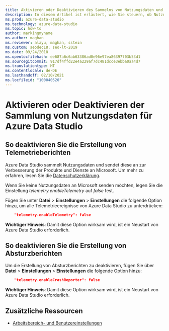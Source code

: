 ```yaml
---
title: Aktivieren oder Deaktivieren des Sammelns von Nutzungsdaten und des Erstellens von Absturzberichten
description: In diesem Artikel ist erläutert, wie Sie steuern, ob Nutzungs- und Absturzdaten gesammelt und an Microsoft gesendet werden.
ms.prod: azure-data-studio
ms.technology: azure-data-studio
ms.topic: how-to
author: markingmyname
ms.author: maghan
ms.reviewer: alayu, maghan, sstein
ms.custom: seodec18; seo-lt-2019
ms.date: 09/24/2018
ms.openlocfilehash: ee687a6c6ab63386ad0e96e97ea86397703b53d1
ms.sourcegitcommit: 917df4ffd22e4a229af7dc481dcce3ebba0aa4d7
ms.translationtype: HT
ms.contentlocale: de-DE
ms.lasthandoff: 02/10/2021
ms.locfileid: "100040520"
---
```

# <a name="enable-or-disable-usage-data-collection-for-azure-data-studio"></a>Aktivieren oder Deaktivieren der Sammlung von Nutzungsdaten für Azure Data Studio

## <a name="how-to-disable-telemetry-reporting"></a>So deaktivieren Sie die Erstellung von Telemetrieberichten

Azure Data Studio sammelt Nutzungsdaten und sendet diese an zur Verbesserung der Produkte und Dienste an Microsoft. Um mehr zu erfahren, lesen Sie die [Datenschutzerklärung](https://go.microsoft.com/fwlink/?LinkID=528096&clcid=0x409).

Wenn Sie keine Nutzungsdaten an Microsoft senden möchten, legen Sie die Einstellung *telemetry.enableTelemetry* auf *false* fest.

Fügen Sie unter **Datei** > **Einstellungen** > **Einstellungen** die folgende Option hinzu, um alle Telemetrieereignisse von Azure Data Studio zu unterdrücken:

```json
    "telemetry.enableTelemetry": false
```

**Wichtiger Hinweis**: Damit diese Option wirksam wird, ist ein Neustart von Azure Data Studio erforderlich. 

## <a name="how-to-disable-crash-reporting"></a>So deaktivieren Sie die Erstellung von Absturzberichten

Um die Erstellung von Absturzberichten zu deaktivieren, fügen Sie über **Datei** > **Einstellungen** > **Einstellungen** die folgende Option hinzu:

```json
    "telemetry.enableCrashReporter": false
```

**Wichtiger Hinweis**: Damit diese Option wirksam wird, ist ein Neustart von Azure Data Studio erforderlich.

## <a name="additional-resources"></a>Zusätzliche Ressourcen
- [Arbeitsbereich- und Benutzereinstellungen](settings.md)
